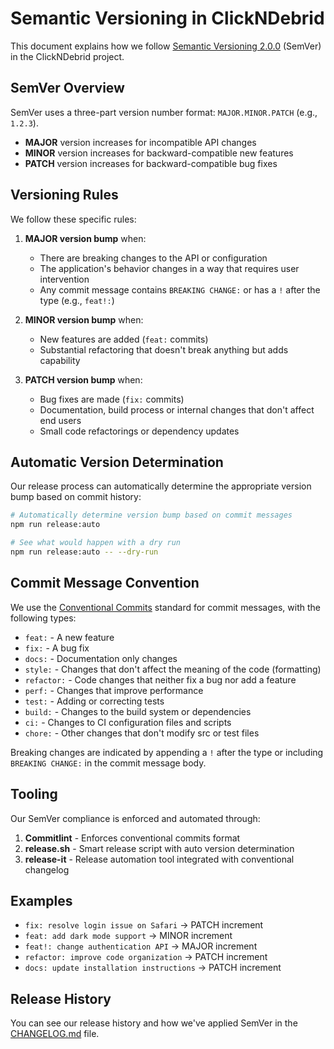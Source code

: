 # Semantic Versioning in ClickNDebrid

This document explains how we follow [Semantic Versioning 2.0.0](https://semver.org/) (SemVer) in the ClickNDebrid project.

## SemVer Overview

SemVer uses a three-part version number format: `MAJOR.MINOR.PATCH` (e.g., `1.2.3`).

- **MAJOR** version increases for incompatible API changes
- **MINOR** version increases for backward-compatible new features
- **PATCH** version increases for backward-compatible bug fixes

## Versioning Rules

We follow these specific rules:

1. **MAJOR version bump** when:

   - There are breaking changes to the API or configuration
   - The application's behavior changes in a way that requires user intervention
   - Any commit message contains `BREAKING CHANGE:` or has a `!` after the type (e.g., `feat!:`)

2. **MINOR version bump** when:

   - New features are added (`feat:` commits)
   - Substantial refactoring that doesn't break anything but adds capability

3. **PATCH version bump** when:
   - Bug fixes are made (`fix:` commits)
   - Documentation, build process or internal changes that don't affect end users
   - Small code refactorings or dependency updates

## Automatic Version Determination

Our release process can automatically determine the appropriate version bump based on commit history:

```bash
# Automatically determine version bump based on commit messages
npm run release:auto

# See what would happen with a dry run
npm run release:auto -- --dry-run
```

## Commit Message Convention

We use the [Conventional Commits](https://www.conventionalcommits.org/) standard for commit messages, with the following types:

- `feat:` - A new feature
- `fix:` - A bug fix
- `docs:` - Documentation only changes
- `style:` - Changes that don't affect the meaning of the code (formatting)
- `refactor:` - Code changes that neither fix a bug nor add a feature
- `perf:` - Changes that improve performance
- `test:` - Adding or correcting tests
- `build:` - Changes to the build system or dependencies
- `ci:` - Changes to CI configuration files and scripts
- `chore:` - Other changes that don't modify src or test files

Breaking changes are indicated by appending a `!` after the type or including `BREAKING CHANGE:` in the commit message body.

## Tooling

Our SemVer compliance is enforced and automated through:

1. **Commitlint** - Enforces conventional commits format
2. **release.sh** - Smart release script with auto version determination
3. **release-it** - Release automation tool integrated with conventional changelog

## Examples

- `fix: resolve login issue on Safari` → PATCH increment
- `feat: add dark mode support` → MINOR increment
- `feat!: change authentication API` → MAJOR increment
- `refactor: improve code organization` → PATCH increment
- `docs: update installation instructions` → PATCH increment

## Release History

You can see our release history and how we've applied SemVer in the [CHANGELOG.md](../CHANGELOG.md) file.
